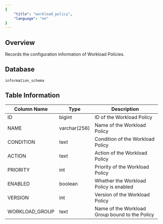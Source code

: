 ```yaml
---
{
    "title": "workload_policy",
    "language": "en"
}
---
```


## Overview

Records the configuration information of Workload Policies.

## Database


`information_schema`


## Table Information

| Column Name    | Type         | Description                                    |
| -------------- | ------------ | ---------------------------------------------- |
| ID             | bigint       | ID of the Workload Policy                      |
| NAME           | varchar(256) | Name of the Workload Policy                    |
| CONDITION      | text         | Condition of the Workload Policy               |
| ACTION         | text         | Action of the Workload Policy                  |
| PRIORITY       | int          | Priority of the Workload Policy                |
| ENABLED        | boolean      | Whether the Workload Policy is enabled         |
| VERSION        | int          | Version of the Workload Policy                 |
| WORKLOAD_GROUP | text         | Name of the Workload Group bound to the Policy |